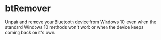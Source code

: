 # btRemover
Unpair and remove your Bluetooth device from Windows 10, even when the standard Windows 10 methods won't work or when the device keeps coming back on it's own.
